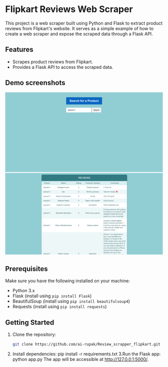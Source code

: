 # Flipkart Reviews Web Scraper

This project is a web scraper built using Python and Flask to extract product reviews from Flipkart's website. It serves as a simple example of how to create a web scraper and expose the scraped data through a Flask API.

## Features

- Scrapes product reviews from Flipkart.
- Provides a Flask API to access the scraped data.

## Demo screenshots
<div align="center">
   <img src="readme-images/Screenshot 2024-02-05 011100.png" />
   <img src="readme-images/Screenshot 2024-02-05 011141.png" />
</div>

## Prerequisites

Make sure you have the following installed on your machine:

- Python 3.x
- Flask (install using `pip install Flask`)
- BeautifulSoup (install using `pip install beautifulsoup4`)
- Requests (install using `pip install requests`)

## Getting Started

1. Clone the repository:

   ```bash
   git clone https://github.com/ai-rupak/Review_scrapper_flipkart.git
2. Install dependencies:
  pip install -r requirements.txt
3.Run the Flask app:
  python app.py
The app will be accessible at http://127.0.0.1:5000/.
